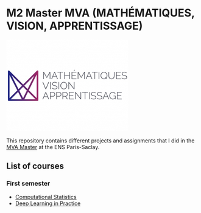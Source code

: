 # M2 Master MVA (MATHÉMATIQUES, VISION, APPRENTISSAGE)
![header](logo_mva_935x701.jpg)

This repository contains different projects and assignments that I did in the [MVA Master](https://www.master-mva.com) at the ENS Paris-Saclay.

## List of courses
### First semester

* [Computational Statistics](Computational)
* [Deep Learning in Practice](https://github.com/israfelsr/assignments-mva/tree/main/dl-in-practice)
